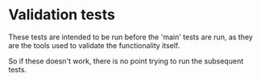 # Validation tests

These tests are intended to be run before the 'main' tests are run, as they are
the tools used to validate the functionality itself.

So if these doesn't work, there is no point trying to run the subsequent tests.
